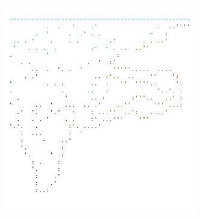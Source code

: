 <img align="left" style="float: left;" src="progress.png" width="530px">

<pre>
<a href='day/1'>Day 1: Sonar Sweep</a>
<a href='day/2'>Day 2: Dive!</a>
<a href='day/3'>Day 3: Binary Diagnostic</a>
<a href='day/4'>Day 4: Giant Squid</a>
<a href='day/5'>Day 5: Hydrothermal Venture</a>
<a href='day/6'>Day 6: Lanternfish</a>
<a href='day/7'>Day 7: The Treachery of Whales</a>
<a href='day/8'>Day 8: Seven Segment Search</a>
<a href='day/9'>Day 9: Smoke Basin</a>
<a href='day/10'>Day 10: Syntax Scoring</a>
<a href='day/11'>Day 11: Dumbo Octopus</a>
<a href='day/12'>Day 12: Passage Pathing</a>
<a href='day/13'>Day 13: Transparent Origami</a>
<a href='day/14'>Day 14: Extended Polymerization</a>
<a href='day/15'>Day 15: Chiton</a>
<a href='day/16'>Day 16: Packet Decoder</a>
<a href='day/17'>Day 17: Trick Shot</a>
<a href='day/18'>Day 18: Snailfish</a>
<a href='day/19'>Day 19: Beacon Scanner</a>
<a href='day/20'>Day 20: Trench Map</a>
<a href='day/21'>Day 21: Dirac Dice</a>
<a href='day/22'>Day 22: Reactor Reboot</a>
<a href='day/23'>Day 23: Amphipod</a>
<a href='day/24'>Day 24: Arithmetic Logic Unit</a>
&nbsp;
</pre>
